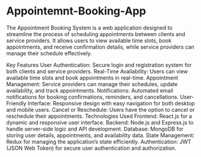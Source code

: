# Appointemnt-Booking-App
The Appointment Booking System is a web application designed to streamline the process of scheduling appointments between clients and service providers. It allows users to view available time slots, book appointments, and receive confirmation details, while service providers can manage their schedule effectively.

Key Features
User Authentication: Secure login and registration system for both clients and service providers.
Real-Time Availability: Users can view available time slots and book appointments in real-time.
Appointment Management: Service providers can manage their schedules, update availability, and track appointments.
Notifications: Automated email notifications for booking confirmations, reminders, and cancellations.
User-Friendly Interface: Responsive design with easy navigation for both desktop and mobile users.
Cancel or Reschedule: Users have the option to cancel or reschedule their appointments.
Technologies Used
Frontend: React.js for a dynamic and responsive user interface.
Backend: Node.js and Express.js to handle server-side logic and API development.
Database: MongoDB for storing user details, appointments, and availability data.
State Management: Redux for managing the application’s state efficiently.
Authentication: JWT (JSON Web Token) for secure user authentication and authorization.
